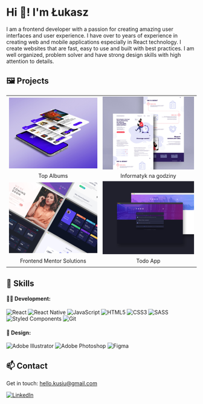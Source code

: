 # Hi 👋! I'm Łukasz

I am a frontend developer with a passion for creating amazing user interfaces and user experience.
I have over to years of experience in creating web and mobile applications especially in React technology.
I create websites that are fast, easy to use and built with best practices.
I am well organized, problem solver and have strong design skills with high attention to details.

## 🖼️ Projects

|                                                                                   |                                                                          |
| :-------------------------------------------------------------------------------: | :----------------------------------------------------------------------: |
|  [![Screenshot][topalbums]](https://github.com/lukaszkus/react-native-music-app)  | [![Screenshot][informatyk]](https://github.com/lukaszkus/informatyk-app) |
|                                    Top Albums                                     |                          Informatyk na godziny                           |
| [![Screenshot][frontendmentor]](https://github.com/lukaszkus/frontend-mentor-aio) |     [![Screenshot][todoapp]](https://github.com/lukaszkus/todo-app)      |
|                             Frontend Mentor Solutions                             |                                 Todo App                                 |
|                                                                                   |                                                                          |

## 🤹 Skills

#### 👨‍💻 Development:

![React](https://img.shields.io/badge/react-%2320232a.svg?style=for-the-badge&logo=react&logoColor=%2361DAFB) ![React Native](https://img.shields.io/badge/react_native-%2320232a.svg?style=for-the-badge&logo=react&logoColor=%2361DAFB) ![JavaScript](https://img.shields.io/badge/javascript-%23323330.svg?style=for-the-badge&logo=javascript&logoColor=%23F7DF1E) ![HTML5](https://img.shields.io/badge/html5-%23E34F26.svg?style=for-the-badge&logo=html5&logoColor=white) ![CSS3](https://img.shields.io/badge/css3-%231572B6.svg?style=for-the-badge&logo=css3&logoColor=white) ![SASS](https://img.shields.io/badge/SASS-hotpink.svg?style=for-the-badge&logo=SASS&logoColor=white) ![Styled Components](https://img.shields.io/badge/styled--components-DB7093?style=for-the-badge&logo=styled-components&logoColor=white) ![Git](https://img.shields.io/badge/git-%23F05033.svg?style=for-the-badge&logo=git&logoColor=white)

#### 🎨 Design:

![Adobe Illustrator](https://img.shields.io/badge/adobe%20illustrator-%23FF9A00.svg?style=for-the-badge&logo=adobe%20illustrator&logoColor=white) ![Adobe Photoshop](https://img.shields.io/badge/adobe%20photoshop-%2331A8FF.svg?style=for-the-badge&logo=adobe%20photoshop&logoColor=white) ![Figma](https://img.shields.io/badge/figma-%23F24E1E.svg?style=for-the-badge&logo=figma&logoColor=white)

## 📫 Contact

Get in touch: hello.kusiu@gmail.com

[![LinkedIn][linkedin-badge]][linkedin-url]

<!---
lukaszkus/lukaszkus is a ✨ special ✨ repository because its `README.md` (this file) appears on your GitHub profile.
You can click the Preview link to take a look at your changes.
--->

[topalbums]: assets/TopAlbums.jpg
[todoapp]: assets/TodoApp.jpg
[frontendmentor]: assets/FrontendMentor.jpg
[informatyk]: assets/informatyk.jpg
[linkedin-badge]: https://img.shields.io/badge/linkedin-%230077B5.svg?style=for-the-badge&logo=linkedin&logoColor=white
[linkedin-url]: https://www.linkedin.com/in/lukasz-kus/
